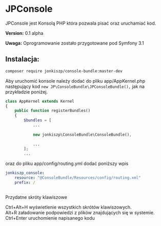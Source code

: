 JPConsole
=========

JPConsole jest Konsolą PHP która pozwala pisać oraz uruchamiać kod.

**Version:** 0.1 alpha

**Uwaga:** Oprogramowanie zostało przygotowane pod Symfony 3.1

Instalacja:
-----------

```sh
composer require jonkiszp/console-bundle:master-dev
```

Aby uruchomić konsole należy dodać do pliku app/AppKernel.php  następujący kod ```new JP\ConsoleBundle\JPConsoleBundle(),``` jak na przykładzie poniżej.

```php
class AppKernel extends Kernel
{
    public function registerBundles()
    {
        $bundles = [
            ...
            
            new jonkiszp\ConsoleBundle\ConsoleBundle(),
            
            ...
        ];
        ...
```

oraz do pliku app/config/routing.yml dodać poniższy wpis

```yml
jonkiszp_console:
    resource: "@ConsoleBundle/Resources/config/routing.xml"
    prefix: /
    
```

Przydatne skróty klawiszowe

Ctrl+Alt+H wyświetlenie wszystkich skrótów klawiszowych.<br/>
Alt+R     załadowanie podpowiedzi z plików znajdujących się w systemie.<br/>
Ctrl+Enter uruchomienie napisanego kodu